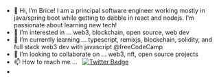 - 👋 Hi, I’m Brice! I am a principal software engineer working mostly in java/spring boot while getting to dabble in react and nodejs.  I'm passionate about learning new tech! 
- 👀 I’m interested in ... web3, blockchain, open source, web dev
- 🌱 I’m currently learning ...  typescript, remixjs, blockchain, solidity, and full stack web3 dev with javascript @freeCodeCamp
- 💞️ I’m looking to collaborate on ... web3, nft, open source projects
- 📫 How to reach me ... &nbsp; [![Twitter Badge](https://img.shields.io/badge/-bricerader-blue?style=flat&logo=Twitter&logoColor=white)](https://twitter.com/bricerader)
- 

<!---
bricerader/bricerader is a ✨ special ✨ repository because its `README.md` (this file) appears on your GitHub profile.
You can click the Preview link to take a look at your changes.
--->
